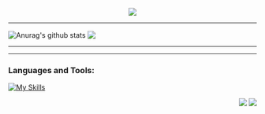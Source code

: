   <p align="center">
  <img src="https://readme-typing-svg.herokuapp.com?font=Roboto+Mono&weight=600&size=30&pause=1000&color=326BFF&background=FFFFFF00&center=true&vCenter=true&width=435&lines=Hi+there+%F0%9F%91%8B%2C+I'm+Moetaz" />
  </p>

***
<a align="left"><img align="center" src="https://github-readme-streak-stats.herokuapp.com/?user=farbek1503&theme=tokyonight&hide_border=true" alt="Anurag's github stats" /></a> <a align="right"><img align="center" src="https://github-readme-stats.vercel.app/api/top-langs/?username=farbek1503&theme=tokyonight&hide_border=true&include_all_commits=false&count_private=false&layout=compact" /></a>
***

***

### Languages and Tools:
[![My Skills](https://skillicons.dev/icons?i=html,css,js,ts,bootstrap,tailwind,angular,nodejs,express,mongodb,postman,github,git,gitlab)](https://skillicons.dev)

<p align="right">
  <a href="[https://facebook.com/Farxodav.Bekzod](https://www.facebook.com/Mootaz.Vdlz.1)"><img src="https://img.shields.io/badge/Facebook-%231877F2.svg?logo=Facebook&logoColor=white" /></a>
  <a href="[https://instagram.com/bekk1__i503](https://www.instagram.com/mootaz_hajji/)"><img src="https://img.shields.io/badge/Instagram-%23E4405F.svg?logo=Instagram&logoColor=white" /></a>
  <a href="[https://instagram.com/bekk1__i503](https://www.instagram.com/mootaz_hajji/)"><img src="[https://img.shields.io/badge/linkedin%23E4405F.svg?logo=LinkedIn](https://img.shields.io/badge/LinkedIn-0077B5?style=for-the-badge&logo=linkedin&logoColor=white)https://img.shields.io/badge/LinkedIn-0077B5?style=for-the-badge&logo=linkedin&logoColor=white /></a>
</p>
